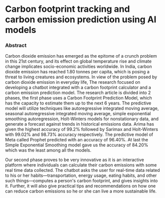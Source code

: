 # Carbon footprint tracking and carbon emission prediction using AI models

### Abstract
Carbon dioxide emission has emerged as the epitome of a crunch problem in this 21st century, and its effect on global temperature rise and climate change implicates socio-economic activities worldwide. In India, carbon dioxide emission has reached 1.80 tonnes per capita, which is posing a threat to living creatures and ecosystems. In view of the problem posed by carbon dioxide emission in everyday life, The research focused on developing a chatbot integrated with a carbon footprint calculator and a carbon emission prediction model. The research article is divided into 2 phases, the first phase uses a Carbon Footprint Prediction Model, which has the capacity to estimate them up to the next 6 years. The predictive model will utilize techniques like autoregressive integrated moving average, seasonal autoregressive integrated moving average, simple exponential smoothing autoregression, Holt-Winters models for nonstationary data, and generate a forecast against trends in historical emissions data. Arima has given the highest accuracy of 99.2% followed by Sarimax and Holt-Winters with 99.02% and 98.73% accuracy respectively. The predictive model of Meta called Prophet predicted with an accuracy of 96.40%. At last the Simple Exponential Smoothing model gave us the accuracy of 84.20% which was the least among all the models.

Our second phase proves to be very innovative as it is an interactive platform where individuals can calculate their carbon emissions with some real time data collected. The chatbot asks the user for real-time data related to his or her habits—transportation, energy usage, eating habits, and other such things—computes a person's carbon footprint, and gives insights into it. Further, it will also give practical tips and recommendations on how one can reduce carbon emissions so he or she can live a more sustainable life.
